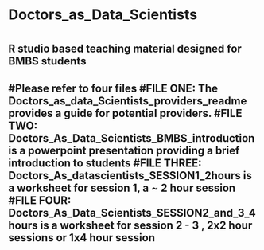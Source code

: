 <H1>Doctors_as_Data_Scientists<H1>
<H2>R studio based teaching material designed for BMBS students<H2>
#Please refer to four files
#FILE ONE: The Doctors_as_data_Scientists_providers_readme provides a guide for potential providers.
#FILE TWO: Doctors_As_Data_Scientists_BMBS_introduction is a powerpoint presentation providing a brief introduction to students
#FILE THREE: Doctors_As_datascientists_SESSION1_2hours is a worksheet for session 1, a ~ 2 hour session
#FILE FOUR: Doctors_As_Data_Scientists_SESSION2_and_3_4 hours is a worksheet for session 2 - 3 , 2x2 hour sessions or 1x4 hour session
 
